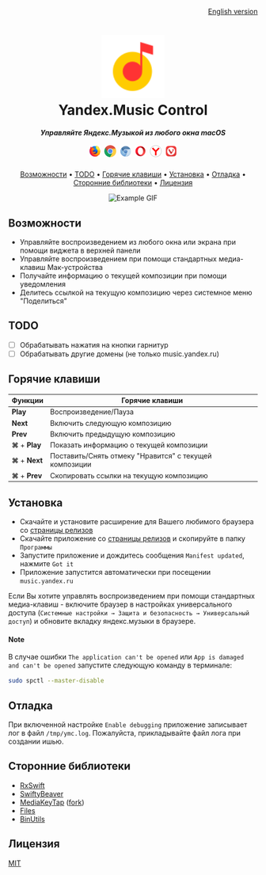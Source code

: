 <p align="right">
  <a href="README.md">English version</a>
</p>

<h1 align="center">
  <img src=".github/ym.svg" alt="Yandex Music Logo" width="128">
  <br>
  Yandex.Music Control
</h1>

<h5 align="center">
  Управляйте Яндекс.Музыкой из любого окна macOS
  <br>
  <br>
  <img src=".github/firefox.svg" width="24">&nbsp;
  <img src=".github/chrome.svg" width="24">&nbsp;
  <img src=".github/chromium.svg" width="24">&nbsp;
  <img src=".github/opera.svg" width="24">&nbsp;
  <img src=".github/yandex.svg" width="24">&nbsp;
  <img src=".github/vivaldi.svg" width="24">
</h5>

<p align="center">
  <a href="#возможности">Возможности</a> •
  <a href="#todo">TODO</a> •
  <a href="#горячие-клавиши">Горячие клавиши</a> •
  <a href="#установка">Установка</a> •
  <a href="#отладка">Отладка</a> •
  <a href="#сторонние-библиотеки">Сторонние библиотеки</a> •
  <a href="#лицензия">Лицензия</a>
</p>

<p align="center">
  <img src=".github/example.gif" alt="Example GIF">
</p>

## Возможности

- Управляйте воспроизведением из любого окна или экрана при помощи виджета в верхней панели
- Управляйте воспроизведением при помощи стандартных медиа-клавиш Мак-устройства
- Получайте информацию о текущей композиции при помощи уведомления
- Делитесь ссылкой на текущую композицию через системное меню "Поделиться"

## TODO

- [ ] Обрабатывать нажатия на кнопки гарнитур
- [ ] Обрабатывать другие домены (не только music.yandex.ru)

## Горячие клавиши

| **Функции**                 | **Горячие клавиши**                                     |
|-----------------------------|---------------------------------------------------------|
| **Play**                    | Воспроизведение/Пауза                                   |
| **Next**                    | Включить следующую композицию                           |
| **Prev**                    | Включить предыдущую композицию                          |
| **&#8984;** &#43; **Play**  | Показать информацию о текущей композиции                |
| **&#8984;** &#43; **Next**  | Поставить/Снять отмеку "Нравится" с текущей композиции  |
| **&#8984;** &#43; **Prev**  | Скопировать ссылки на текущую композицию                |

## Установка

- Скачайте и установите расширение для Вашего любимого браузера со [страницы релизов](https://github.com/Ty3uK/YMC/releases)
- Скачайте приложение со [страницы релизов](https://github.com/Ty3uK/YMC/releases) и скопируйте в папку `Программы`
- Запустите приложение и дождитесь сообщения `Manifest updated`, нажмите `Got it`
- Приложение запустится автоматически при посещении `music.yandex.ru`

Если Вы хотите управлять воспроизведением при помощи стандартных медиа-клавиш - включите браузер в настройках универсального доступа (`Системные настройки → Защита и безопасность → Универсальный доступ`) и обновите вкладку яндекс.музыки в браузере.

#### Note

В случае ошибки `The application can't be opened` или `App is damaged and can't be opened` запустите следующую команду в терминале:

```bash
sudo spctl --master-disable
```

## Отладка

При включенной настройке `Enable debugging` приложение записывает лог в файл `/tmp/ymc.log`. Пожалуйста, прикладывайте файл лога при создании ишью.

## Сторонние библиотеки

- [RxSwift](https://github.com/ReactiveX/RxSwift)
- [SwiftyBeaver](https://github.com/SwiftyBeaver/SwiftyBeaver)
- [MediaKeyTap](https://github.com/nhurden/MediaKeyTap) ([fork](https://github.com/Ty3uK/MediaKeyTap))
- [Files](https://github.com/JohnSundell/Files)
- [BinUtils](https://github.com/nst/BinUtils)

## Лицензия

[MIT](LICENSE)
